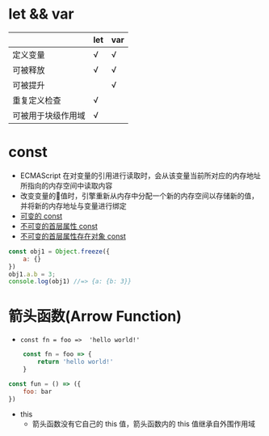 
# let && var 
|              | let |  var   |
| ------------ | --- | -----  |
|定义变量       |  √  |   √    |
|可被释放       |  √  |   √    |
|可被提升       |     |   √    |
|重复定义检查    |  √  |        |
|可被用于块级作用域| √  |        |
# const
-  ECMAScript 在对变量的引用进行读取时，会从该变量当前所对应的内存地址所指向的内存空间中读取内容
- 改变变量的值时，引擎重新从内存中分配一个新的内存空间以存储新的值，并将新的内存地址与变量进行绑定 
- [可变的 const](../normal-DEMO/scope/const_variable.html)
- [不可变的首层属性 const](../normal-DEMO/scope/const.html)
- [不可变的首层属性存在对象 const](../normal-DEMO/scope/const_object.html)
```js
const obj1 = Object.freeze({
    a: {}
})
obj1.a.b = 3;
console.log(obj1) //=> {a: {b: 3}}
```
# 箭头函数(Arrow Function)
- `const fn = foo =>  'hello world!'`
```js
    const fn = foo => {
        return 'hello world!'
    }
```
```js
const fun = () => ({
    foo: bar
})
```
- this
    - 箭头函数没有它自己的 this 值，箭头函数内的 this 值继承自外围作用域